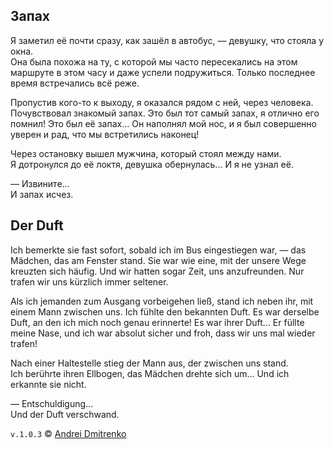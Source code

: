 ## Запах

Я заметил её почти сразу, как зашёл в автобус, &mdash; девушку, что стояла у окна.  
Она была похожа на ту, с которой мы часто пересекались на этом маршруте в этом часу и даже успели подружиться. Только последнее время встречались всё реже.  

Пропустив кого-то к выходу, я оказался рядом с ней, через человека. Почувствовал знакомый запах. Это был тот самый запах, я отлично его помнил! Это был её запах... Он наполнял мой нос, и я был совершенно уверен и рад, что мы встретились наконец!  

Через остановку вышел мужчина, который стоял между нами.  
Я дотронулся до её локтя, девушка обернулась... И я не узнал её.

&mdash; Извините...  
И запах исчез.

## Der Duft

Ich bemerkte sie fast sofort, sobald ich im Bus eingestiegen war, &mdash; das Mädchen, das am Fenster stand.
Sie war wie eine, mit der unsere Wege kreuzten sich häufig. Und wir hatten sogar Zeit, uns anzufreunden. Nur trafen wir uns kürzlich immer seltener.

Als ich jemanden zum Ausgang vorbeigehen ließ, stand ich neben ihr, mit einem Mann zwischen uns. Ich fühlte den bekannten Duft.
Es war derselbe Duft, an den ich mich noch genau erinnerte! Es war ihrer Duft... Er füllte meine Nase, und ich war absolut sicher und froh, dass wir uns mal wieder trafen!

Nach einer Haltestelle stieg der Mann aus, der zwischen uns stand.  
Ich berührte ihren Ellbogen, das Mädchen drehte sich um... Und ich erkannte sie nicht.

&mdash; Entschuldigung...  
Und der Duft verschwand.


`v.1.0.3` &copy; [Andrei Dmitrenko](https://vk.com/fineliterature)
